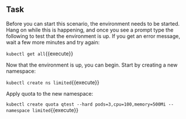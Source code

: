 ## Task

Before you can start this scenario, the environment needs to be started. Hang on while this is happening, and once you see a prompt type the following to test that the environment is up. If you get an error message, wait a few more minutes and try again:

`kubectl get all`{{execute}}

Now that the environment is up, you can begin. Start by creating a new namespace:

`kubectl create ns limited`{{execute}}

Apply quota to the new namespace:

`kubectl create quota qtest --hard pods=3,cpu=100,memory=500Mi --namespace limited`{{execute}}

